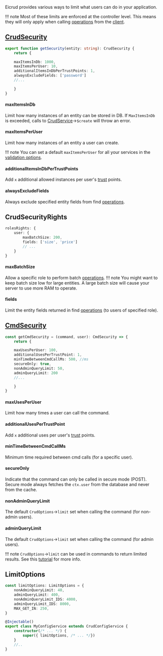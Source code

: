 Eicrud provides various ways to limit what users can do in your application.

!!! note
    Most of these limits are enforced at the controller level. This means they will only apply when calling [operations](../services/operations.md) from the [client](../client/setup.md).

## [CrudSecurity](../security/definition.md)

```typescript title="service.security.ts"
export function getSecurity(entity: string): CrudSecurity { 
    return {

    maxItemsInDb: 1000,
    maxItemsPerUser: 10,
    additionalItemsInDbPerTrustPoints: 1,
    alwaysExcludeFields: ['password']
    //...

    }
}
```

#### **maxItemsInDb** 

Limit how many instances of an entity can be stored in DB. If `MaxItemsInDb` is exceeded, calls to [CrudService](../services/definition.md)->`$create` will throw an error.

#### **maxItemsPerUser**

Limit how many instances of an entity a user can create.

!!! note
    You can set a default `maxItemsPerUser` for all your services in the [validation options](../configuration/validation.md). 

#### **additionalItemsInDbPerTrustPoints**

Add `x` additional allowed instances per user's [trust](../user/definition.md#trust) points.

#### **alwaysExcludeFields**
Always exclude specified entity fields from find [operations](../services/operations.md). 

## CrudSecurityRights
```typescript title="service.security.ts"
rolesRights: {
    user: {
        maxBatchSize: 200,
        fields: ['size', 'price']
        // ...
    }
}
```
#### **maxBatchSize**
Allow a specific role to perform batch [operations](../services/operations.md).
!!! note
    You might want to keep batch size low for large entities. A large batch size will cause your server to use more RAM to operate.
    
#### **fields**
Limit the entity fields returned in find [operations](../services/operations.md) (to users of specified role).

## [CmdSecurity](../services/commands.md)
```typescript title="command.security.ts"
const getCmdSecurity = (command, user): CmdSecurity => { 
    return {

    maxUsesPerUser: 100,
    additionalUsesPerTrustPoint: 1,
    minTimeBetweenCmdCallMs: 500, //ms
    secureOnly: true,
    nonAdminQueryLimit: 50,
    adminQueryLimit: 200
    //...

    }
}
```
#### **maxUsesPerUser** 
Limit how many times a user can call the command.

#### **additionalUsesPerTrustPoint**

Add `x` additional uses per user's [trust](../user/definition.md#trust) points.

#### **minTimeBetweenCmdCallMs**
Minimum time required between cmd calls (for a specific user).

#### **secureOnly**
Indicate that the command can only be called in secure mode (POST). Secure mode always fetches the `ctx.user` from the database and never from the cache.

#### **nonAdminQueryLimit**
The default `CrudOptions`->`limit` set when calling the command (for non-admin users).

#### **adminQueryLimit**
The default `CrudOptions`->`limit` set when calling the command (for admin users).

!!! note
    `CrudOptions`->`limit` can be used in commands to return limited results. See this [tutorial](../recipes/search-command) for more info.



## LimitOptions

```typescript title="eicrud.config.service.ts"
const limitOptions: LimitOptions = {
    nonAdminQueryLimit: 40,
    adminQueryLimit: 400,
    nonAdminQueryLimit_IDS: 4000,
    adminQueryLimit_IDS: 8000,
    MAX_GET_IN: 250,
}

@Injectable()
export class MyConfigService extends CrudConfigService {
    constructor(/* ... */) {
        super({ limitOptions, /* ... */})
    }
    //..
}
```


